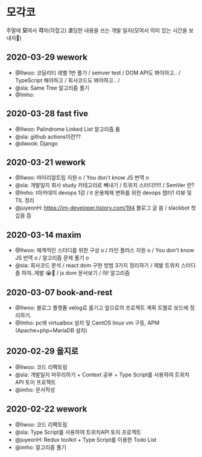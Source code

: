 # 모각코
주말에 **모**여서 **각**자(각잡고) **코**딩한 내용을 쓰는 개발 일지(모여서 의미 있는 시간을 보내자🥰)

## 2020-03-29 wework
* @Ilwoo: 코딜리티 레벨 1번 풀기 / semver test / DOM API도 봐야하고.. / TypeScript 해야하고 / 회사코드도 봐야하고.. / 
* @sla: Same Tree 알고리즘 풀기
* @Imho: 

## 2020-03-28 fast five
* @Ilwoo: Palindrome Linked List 알고리즘 품
* @sla: github actions이란?? 
* @dwook: Django

## 2020-03-21 wework
* @Ilwoo: 마이리얼트립 지원 o / You don't know JS 번역 o
* @sla: 개발일지 회사 study 카테고리로 빼내기 / 트위치 스터디!!!!! / SemVer 란? 
* @Imho: t아카데미 devops 1강 / it 운용체제 변화를 위한 devops 챕터1 리뷰 및 TIL 정리 
* @juyeonH: https://im-developer.tistory.com/194 블로그 글 씀 / slackbot 첫 삽을 뜸

## 2020-03-14 maxim
* @Ilwoo: 체계적인 스터디를 위한 구상 o / 라인 플러스 지원 o / You don't know JS 번역 o / 알고리즘 문제 풀기 o
* @sla: 회사코드 분석 / react dom 구현 방법 3가지 정리하기 / 제발 트위치 스터디좀 하쟈..제발 😭🙏 / js dom 문서보기 / 아! 알고리즘 

## 2020-03-07 book-and-rest
* @Ilwoo: 블로그 플랫폼 velog로 옮기고 앞으로의 프로젝트 계획 트렐로 보드에 정리하기.
* @Imho: pc에 virtualbox 설치 및 CentOS linux vm 구동, APM (Apache+php+MariaDB 설치)

## 2020-02-29 을지로
* @Ilwoo: 코드 리팩토링
* @sla: 개발일지 마무리하기 + Context 공부 + Type Script를 사용하여 트위치API 토이 프로젝트
* @imho: 문서작성

## 2020-02-22 wework
* @Ilwoo: 코드 리팩토링
* @sla: Type Script를 사용하여 트위치API 토이 프로젝트
* @juyeonH: Redux toolkit + Type Script를 이용한 Todo List
* @imho: 알고리즘 풀기
